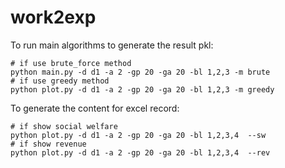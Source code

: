 # work2exp

To run main algorithms to generate the result pkl:
```
# if use brute_force method
python main.py -d d1 -a 2 -gp 20 -ga 20 -bl 1,2,3 -m brute
# if use greedy method
python plot.py -d d1 -a 2 -gp 20 -ga 20 -bl 1,2,3 -m greedy
```


To generate the content for excel record:

```
# if show social welfare
python plot.py -d d1 -a 2 -gp 20 -ga 20 -bl 1,2,3,4  --sw
# if show revenue
python plot.py -d d1 -a 2 -gp 20 -ga 20 -bl 1,2,3,4  --rev
```


